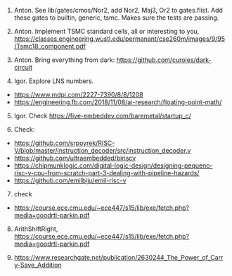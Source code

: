 1. Anton. See lib/gates/cmos/Nor2, add Nor2, Maj3, Or2 to gates.flist.
Add these gates to builtin, generic, tsmc. Makes sure the tests are passing.

2. Anton. Implement TSMC standard cells, all or interesting to you,
https://classes.engineering.wustl.edu/permanant/cse260m/images/9/95/Tsmc18_component.pdf

3. Anton. Bring everything from dark:
https://github.com/curoles/dark-circuit

4. Igor. Explore LNS numbers.
- https://www.mdpi.com/2227-7390/8/8/1208
- https://engineering.fb.com/2018/11/08/ai-research/floating-point-math/

5. Igor. Check https://five-embeddev.com/baremetal/startup_c/

6. Check:
- https://github.com/srpoyrek/RISC-V/blob/master/instruction_decoder/src/instruction_decoder.v
- https://github.com/ultraembedded/biriscv
- https://chipmunklogic.com/digital-logic-design/designing-pequeno-risc-v-cpu-from-scratch-part-3-dealing-with-pipeline-hazards/
- https://github.com/emilbiju/emil-risc-v

7. check
  - https://course.ece.cmu.edu/~ece447/s15/lib/exe/fetch.php?media=goodrtl-parkin.pdf

8. ArithShiftRight, https://course.ece.cmu.edu/~ece447/s15/lib/exe/fetch.php?media=goodrtl-parkin.pdf

9. https://www.researchgate.net/publication/2630244_The_Power_of_Carry-Save_Addition